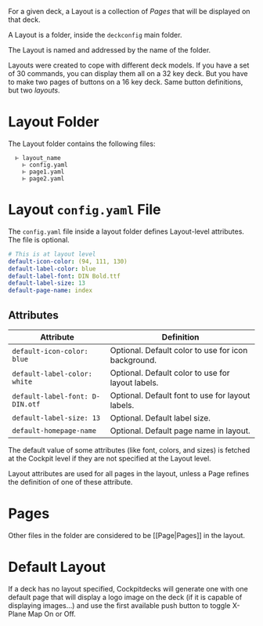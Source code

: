 For a given deck, a Layout is a collection of *Pages* that will be displayed on that deck.

A Layout is a folder, inside the `deckconfig` main folder.

The Layout is named and addressed by the name of the folder.

Layouts were created to cope with different deck models. If you have a set of 30 commands, you can display them all on a 32 key deck. But you have to make two pages of buttons on a 16 key deck. Same button definitions, but two *layouts*.

# Layout Folder

The Layout folder contains the following files:

```
  ⊢ layout_name
    ⊢ config.yaml
    ⊢ page1.yaml
    ⊢ page2.yaml
```

# Layout `config.yaml` File

The `config.yaml` file inside a layout folder defines Layout-level attributes. The file is optional.

```yaml
# This is at layout level
default-icon-color: (94, 111, 130)
default-label-color: blue
default-label-font: DIN Bold.ttf
default-label-size: 13
default-page-name: index
```

## Attributes

| Attribute                       | Definition                                          |
| ------------------------------- | --------------------------------------------------- |
| `default-icon-color: blue`      | Optional. Default color to use for icon background. |
| `default-label-color: white`    | Optional. Default color to use for layout labels.   |
| `default-label-font: D-DIN.otf` | Optional. Default font to use for layout labels.    |
| `default-label-size: 13`        | Optional. Default label size.                       |
| `default-homepage-name`         | Optional. Default page name in layout.              |

The default value of some attributes (like font, colors, and sizes) is fetched at the Cockpit level if they are not specified at the Layout level.

Layout attributes are used for all pages in the layout, unless a Page refines the definition of one of these attribute.

# Pages

Other files in the folder are considered to be [[Page|Pages]] in the layout.

# Default Layout

If a deck has no layout specified, Cockpitdecks will generate one with one default page that will display a logo image on the deck (if it is capable of displaying images...) and use the first available push button to toggle X-Plane Map On or Off.
